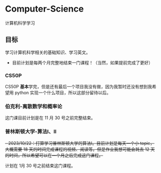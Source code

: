 # Computer-Science

计算机科学学习

## 目标

学习计算机科学相关的基础知识、学习英文。

- 目前计划是每两个月完整地结束一门课程！（当然，如果提前完成了更好）


### CS50P

CS50P **基本**学完，但是还有最后一个项目我没有做，因为我暂时还没有想到我希望用 python 实现一个什么项目，所以这部分留待以后。

### 伯克利-离散数学和概率论

这门课目前计划是在 11 月 30 号之前完整结束。


### 普林斯顿大学-算法I、II

~~- 2023/10/22：打算学习普林斯顿大学的算法I。目前计划是每天一个小 topic，大概需要 18 天的时间完成课程的视频、阅读等。但是作业我想可能会耗去 12 天的时间，所以希望可以在一个月之后完成这门课程。~~

计划在 1月 30 号之前结束这门课程。


